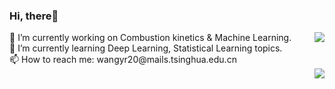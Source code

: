 ### Hi, there👋
<img align="right" src="https://github-readme-stats.vercel.app/api?username=yrwang16&count_private=true&show_icons=true&theme=merko">
🔭 I’m currently working on Combustion kinetics & Machine Learning.<br>
🌱 I’m currently learning Deep Learning, Statistical Learning topics.<br>
📫 How to reach me: wangyr20@mails.tsinghua.edu.cn<br>
<img align="right" src="https://github-readme-stats.vercel.app/api/top-langs/?username=yrwang16&count_private=true&layout=compact">

<!--
**yrwang16/yrwang16** is a ✨ _special_ ✨ repository because its `README.md` (this file) appears on your GitHub profile.

Here are some ideas to get you started:

- 🔭 I’m currently working on ...
- 🌱 I’m currently learning ...
- 👯 I’m looking to collaborate on ...
- 🤔 I’m looking for help with ...
- 💬 Ask me about ...
- 📫 How to reach me: ...
- 😄 Pronouns: ...
- ⚡ Fun fact: ...
-->

